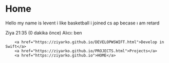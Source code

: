 # Home

Hello my name is levent i like basketball 
i joined cs ap becase ı am retard


Ziya
21:35 (0 dakika önce)
Alıcı: ben

        <a href="https://ziyarko.github.io/DEVELOPWSWIFT.html">Develop in Swift</a>
        <a href="https://ziyarko.github.io/PROJECTS.html">Projects</a>
        <a href="https://ziyarko.github.io">HOME</a>

